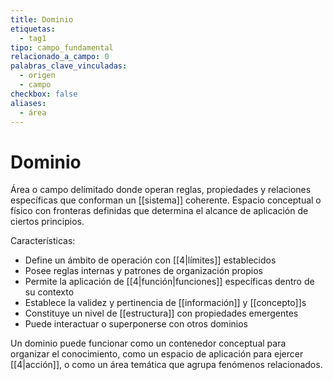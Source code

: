 ```yaml
---
title: Dominio
etiquetas:
  - tag1
tipo: campo_fundamental
relacionado_a_campo: 0
palabras_clave_vinculadas:
  - origen
  - campo
checkbox: false
aliases:
  - área
---
```


# Dominio

Área o campo delimitado donde operan reglas, propiedades y relaciones específicas que conforman un [[sistema]] coherente. Espacio conceptual o físico con fronteras definidas que determina el alcance de aplicación de ciertos principios.

Características:
- Define un ámbito de operación con [[4|límites]] establecidos
- Posee reglas internas y patrones de organización propios
- Permite la aplicación de [[4|función|funciones]] específicas dentro de su contexto
- Establece la validez y pertinencia de [[información]] y [[concepto]]s
- Constituye un nivel de [[estructura]] con propiedades emergentes
- Puede interactuar o superponerse con otros dominios

Un dominio puede funcionar como un contenedor conceptual para organizar el conocimiento, como un espacio de aplicación para ejercer [[4|acción]], o como un área temática que agrupa fenómenos relacionados.
